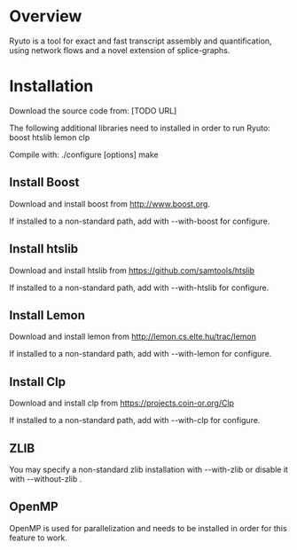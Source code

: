 # Overview
Ryuto is a tool for exact and fast transcript assembly and quantification, using network flows and a novel extension of splice-graphs.


# Installation
Download the source code from:
[TODO URL]

The following additional libraries need to installed in order to run Ryuto:
boost
htslib
lemon
clp

Compile with:
./configure [options]
make

## Install Boost

Download and install boost from http://www.boost.org.

If installed to a non-standard path, add with --with-boost for configure.

## Install htslib

Download and install htslib from https://github.com/samtools/htslib

If installed to a non-standard path, add with --with-htslib for configure.

## Install Lemon

Download and install lemon from http://lemon.cs.elte.hu/trac/lemon

If installed to a non-standard path, add with --with-lemon for configure.

## Install Clp

Download and install clp from https://projects.coin-or.org/Clp

If installed to a non-standard path, add with --with-clp for configure.

## ZLIB

You may specify a non-standard zlib installation with --with-zlib or disable it with --without-zlib .

## OpenMP

OpenMP is used for parallelization and needs to be installed in order for this feature to work.




